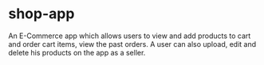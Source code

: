 # shop-app
An E-Commerce app which allows users to view and add products to cart and order cart items, view the past orders. A user can also upload, edit and delete his products on the app as a seller.

